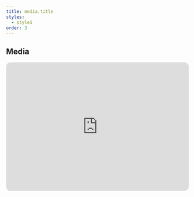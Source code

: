```yaml
---
title: media.title
styles:
  - style1
order: 3
---
```


## Media

<iframe style="border-radius:12px; max-width: 500px" src="https://open.spotify.com/embed/album/6bccmzL7XBpGXLSL8iX6tk?utm_source=generator" width="100%" height="352" frameBorder="0" allowfullscreen="" allow="autoplay; clipboard-write; encrypted-media; fullscreen; picture-in-picture" loading="lazy"></iframe>